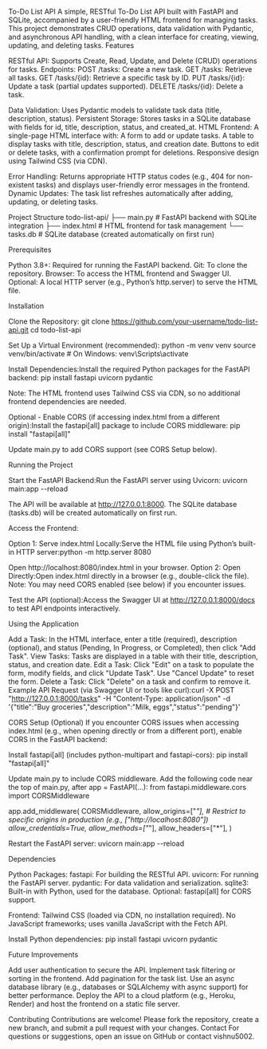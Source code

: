 To-Do List API
A simple, RESTful To-Do List API built with FastAPI and SQLite, accompanied by a user-friendly HTML frontend for managing tasks. This project demonstrates CRUD operations, data validation with Pydantic, and asynchronous API handling, with a clean interface for creating, viewing, updating, and deleting tasks.
Features

RESTful API: Supports Create, Read, Update, and Delete (CRUD) operations for tasks.
Endpoints:
POST /tasks: Create a new task.
GET /tasks: Retrieve all tasks.
GET /tasks/{id}: Retrieve a specific task by ID.
PUT /tasks/{id}: Update a task (partial updates supported).
DELETE /tasks/{id}: Delete a task.




Data Validation: Uses Pydantic models to validate task data (title, description, status).
Persistent Storage: Stores tasks in a SQLite database with fields for id, title, description, status, and created_at.
HTML Frontend: A single-page HTML interface with:
A form to add or update tasks.
A table to display tasks with title, description, status, and creation date.
Buttons to edit or delete tasks, with a confirmation prompt for deletions.
Responsive design using Tailwind CSS (via CDN).


Error Handling: Returns appropriate HTTP status codes (e.g., 404 for non-existent tasks) and displays user-friendly error messages in the frontend.
Dynamic Updates: The task list refreshes automatically after adding, updating, or deleting tasks.

Project Structure
todo-list-api/
├── main.py         # FastAPI backend with SQLite integration
├── index.html      # HTML frontend for task management
└── tasks.db        # SQLite database (created automatically on first run)

Prerequisites

Python 3.8+: Required for running the FastAPI backend.
Git: To clone the repository.
Browser: To access the HTML frontend and Swagger UI.
Optional: A local HTTP server (e.g., Python’s http.server) to serve the HTML file.

Installation

Clone the Repository:
git clone https://github.com/your-username/todo-list-api.git
cd todo-list-api


Set Up a Virtual Environment (recommended):
python -m venv venv
source venv/bin/activate  # On Windows: venv\Scripts\activate


Install Dependencies:Install the required Python packages for the FastAPI backend:
pip install fastapi uvicorn pydantic

Note: The HTML frontend uses Tailwind CSS via CDN, so no additional frontend dependencies are needed.

Optional - Enable CORS (if accessing index.html from a different origin):Install the fastapi[all] package to include CORS middleware:
pip install "fastapi[all]"

Update main.py to add CORS support (see CORS Setup below).


Running the Project

Start the FastAPI Backend:Run the FastAPI server using Uvicorn:
uvicorn main:app --reload

The API will be available at http://127.0.0.1:8000. The SQLite database (tasks.db) will be created automatically on first run.

Access the Frontend:

Option 1: Serve index.html Locally:Serve the HTML file using Python’s built-in HTTP server:python -m http.server 8080

Open http://localhost:8080/index.html in your browser.
Option 2: Open Directly:Open index.html directly in a browser (e.g., double-click the file). Note: You may need CORS enabled (see below) if you encounter issues.


Test the API (optional):Access the Swagger UI at http://127.0.0.1:8000/docs to test API endpoints interactively.


Using the Application

Add a Task: In the HTML interface, enter a title (required), description (optional), and status (Pending, In Progress, or Completed), then click "Add Task".
View Tasks: Tasks are displayed in a table with their title, description, status, and creation date.
Edit a Task: Click "Edit" on a task to populate the form, modify fields, and click "Update Task". Use "Cancel Update" to reset the form.
Delete a Task: Click "Delete" on a task and confirm to remove it.
Example API Request (via Swagger UI or tools like curl):curl -X POST "http://127.0.0.1:8000/tasks" -H "Content-Type: application/json" -d '{"title":"Buy groceries","description":"Milk, eggs","status":"pending"}'



CORS Setup (Optional)
If you encounter CORS issues when accessing index.html (e.g., when opening directly or from a different port), enable CORS in the FastAPI backend:

Install fastapi[all] (includes python-multipart and fastapi-cors):
pip install "fastapi[all]"


Update main.py to include CORS middleware. Add the following code near the top of main.py, after app = FastAPI(...):
from fastapi.middleware.cors import CORSMiddleware

app.add_middleware(
    CORSMiddleware,
    allow_origins=["*"],  # Restrict to specific origins in production (e.g., ["http://localhost:8080"])
    allow_credentials=True,
    allow_methods=["*"],
    allow_headers=["*"],
)


Restart the FastAPI server:
uvicorn main:app --reload



Dependencies

Python Packages:
fastapi: For building the RESTful API.
uvicorn: For running the FastAPI server.
pydantic: For data validation and serialization.
sqlite3: Built-in with Python, used for the database.
Optional: fastapi[all] for CORS support.


Frontend:
Tailwind CSS (loaded via CDN, no installation required).
No JavaScript frameworks; uses vanilla JavaScript with the Fetch API.



Install Python dependencies:
pip install fastapi uvicorn pydantic

Future Improvements

Add user authentication to secure the API.
Implement task filtering or sorting in the frontend.
Add pagination for the task list.
Use an async database library (e.g., databases or SQLAlchemy with async support) for better performance.
Deploy the API to a cloud platform (e.g., Heroku, Render) and host the frontend on a static file server.

Contributing
Contributions are welcome! Please fork the repository, create a new branch, and submit a pull request with your changes.
Contact
For questions or suggestions, open an issue on GitHub or contact vishnu5002.
